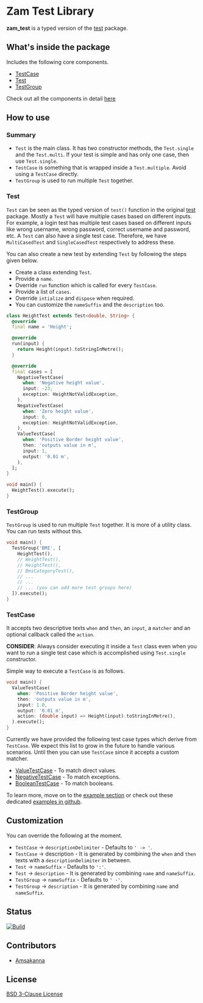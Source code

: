 # Zam Test Library

**zam_test** is a typed version of the [test](https://pub.dev/packages/test) package.

## What's inside the package

Includes the following core components.

- [TestCase](https://pub.dev/documentation/zam_test/latest/zam_test/TestCase-class.html)
- [Test](https://pub.dev/documentation/zam_test/latest/zam_test/Test-class.html)
- [TestGroup](https://pub.dev/documentation/zam_test/latest/zam_test/TestGroup-class.html)

Check out all the components in detail [here](https://pub.dev/documentation/zam_test/latest/zam_test/zam_test-library.html)

## How to use

### Summary
- `Test` is the main class. It has two constructor methods, the `Test.single` and the `Test.multi`. If your test is simple and has only one case, then use `Test.single`.
- `TestCase` is something that is wrapped inside a `Test.multiple`. Avoid using a `TestCase` directly.
- `TestGroup` is used to run multiple `Test` together.

### Test

`Test` can be seen as the typed version of `test()` function in the original [test](https://pub.dev/packages/test) package. Mostly a `Test` will have multiple cases based on different inputs. For example, a login test has multiple test cases based on different inputs like wrong username, wrong password, correct username and password, etc. A `Test` can also have a single test case. Therefore, we have `MultiCasedTest` and `SingleCasedTest` respectively to address these. 

You can also create a new test by extending `Test` by following the steps given below.

- Create a class extending `Test`.
- Provide a `name`.
- Override `run` function which is called for every `TestCase`.
- Provide a list of `cases`.
- Override `intialize` and `dispose` when required.
- You can customize the `nameSuffix` and the `description` too.

```dart
class HeightTest extends Test<double, String> {
  @override
  final name = 'Height';

  @override
  run(input) {
    return Height(input).toStringInMetre();
  }

  @override
  final cases = [
    NegativeTestCase(
      when: 'Negative height value',
      input: -23,
      exception: HeightNotValidException,
    ),
    NegativeTestCase(
      when: 'Zero height value',
      input: 0,
      exception: HeightNotValidException,
    ),
    ValueTestCase(
      when: 'Positive Border height value',
      then: 'outputs value in m',
      input: 1,
      output: '0.01 m',
    ),
  ];
}

void main() {
  HeightTest().execute();
}
```

### TestGroup

`TestGroup` is used to run multiple `Test` together. It is more of a utility class. You can run tests without this.

```dart
void main() {
  TestGroup('BMI', [
    HeightTest(),
    // WeightTest(),
    // HeightTest(),
    // BmiCategoryTest(),
    // ...
    // ...
    // ... (you can add more test groups here)
  ]).execute();
}
```

### TestCase

It accepts two descriptive texts `when` and `then`, an `input`, a `matcher` and an optional callback called the `action`.

**CONSIDER**: Always consider executing it inside a `Test` class even when you want to run a single test case which is accomplished using `Test.single` constructor.

Simple way to execute a `TestCase` is as follows.

```dart
void main() {
  ValueTestCase(
    when: 'Positive Border height value',
    then: 'outputs value in m',
    input: 1.0,
    output: '0.01 m',
    action: (double input) => Height(input).toStringInMetre(),
  ).execute();
}
```

Currently we have provided the following test case types which derive from `TestCase`. We expect this list to grow in the future to handle various scenarios. Until then you can use `TestCase` since it accepts a custom matcher.

- [ValueTestCase](https://pub.dev/documentation/zam_test/latest/zam_test/ValueTestCase-class.html) - To match direct values.
- [NegativeTestCase](https://pub.dev/documentation/zam_test/latest/zam_test/NegativeTestCase-class.html) - To match exceptions.
- [BooleanTestCase](https://pub.dev/documentation/zam_test/latest/zam_test/BooleanTestCase-class.html) - To match booleans.

To learn more, move on to the [example section](https://pub.dev/packages/zam_test/example) or check out these dedicated [examples in github](https://github.com/zamstation/zam_test/blob/main/example/lib).

## Customization

You can override the following at the moment.

- `TestCase` -> `descriptionDelimiter` - Defaults to `' -> '`.
- `TestCase` -> description - It is generated by combining the `when` and `then` texts with a `descriptionDelimiter` in between.
- `Test` -> `nameSuffix` - Defaults to `':'`.
- `Test` -> `description` - It is generated by combining `name` and `nameSuffix`.
- `TestGroup` -> `nameSuffix` - Defaults to `' -'`.
- `TestGroup` -> `description` - It is generated by combining `name` and `nameSuffix`.

## Status
[![Build](https://github.com/zamstation/zam_test/actions/workflows/build_workflow.yaml/badge.svg)](https://github.com/zamstation/zam_test/actions/workflows/build_workflow.yaml)

## Contributors
- [Amsakanna](https://github.com/amsakanna)

## License
[BSD 3-Clause License](https://github.com/zamstation/zam_test/blob/main/LICENSE)